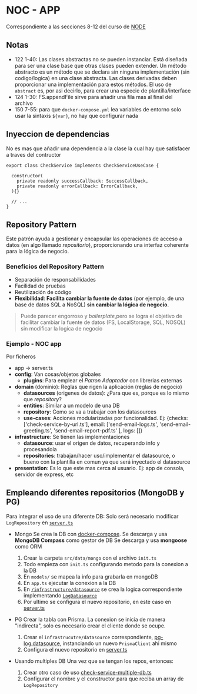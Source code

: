 # NOC - APP
Correspondiente a las secciones 8-12 del curso de [NODE](https://www.udemy.com/course/nodejs-de-cero-a-experto/)



## Notas
- 122 1-40: Las clases abstractas no se pueden instanciar. Está diseñada para ser una clase base que otras clases pueden extender. 
  Un método abstracto es un método que se declara sin ninguna implementación (sin codigo/logica) en una clase abstracta. Las clases derivadas deben proporcionar una implementación para estos métodos.
  El uso de `abstract` es, por asi decirlo, para crear una especie de plantilla/interface
- 124 1-30: FS.appendFile sirve para añadir una fila mas al final del archivo
- 150 7-55: para que `docker-compose.yml` lea variables de entorno solo usar la sintaxis `${var}`, no hay que configurar nada

## Inyeccion de dependencias
No es mas que añadir una dependencia a la clase la cual hay que satisfacer a traves del contructor

```TS
export class CheckService implements CheckServiceUseCase {
    
  constructor(
    private readonly successCallback: SuccessCallback,
    private readonly errorCallback: ErrorCallback,
  ){}

  // ...
}
```


## Repository Pattern
Este patrón ayuda a gestionar y encapsular las operaciones de acceso a datos (en algo llamado *repositorio*), proporcionando una interfaz coherente para la lógica de negocio.

### Beneficios del Repository Pattern
- Separación de responsabilidades
- Facilidad de pruebas
- Reutilización de código
- **Flexibilidad**: 
  **Facilita cambiar la fuente de datos** (por ejemplo, de una base de datos SQL a NoSQL) **sin cambiar la lógica de negocio**.

> Puede parecer engorroso y *boilerplate*,pero se logra el objetivo de facilitar cambiar la fuente de datos (FS, LocalStorage, SQL, NOSQL) sin modificar la logica de negocio


### Ejemplo - NOC app

Por ficheros
- app -> server.ts
- **config**:  Van cosas/objetos globales
  - **plugins**:  Para emplear el *Patron Adaptador* con librerias externas
- **domain** (dominio):  Reglas que rigen la aplicación (reglas de negocio)
  - **datasources** (origenes de datos): <!-- //#! --> ¿Para que es, porque es lo mismo que *repository*?
  - **entities**:  Similar a un modelo de una DB
  - **repository**:  Como se va a trabajar con los datasources
  - **use-cases**:  Acciones modularizadas por funcionalidad. Ej:  {checks: ['check-service-by-url.ts'], email: ['send-email-logs.ts', 'send-email-greeting.ts', 'send-email-report-pdf.ts' ], logs: []}
- **infrastructure**:  Se tienen las implementaciones
  - **datasource**:  usar el origen de datos, recuperando info y procesandola
  - **repositories**:  trabajan/hacer uso/implementar el datasource, o bueno con la plantilla en comun ya que será inyectado el datasource
- **presentation**:  Es lo que este mas cerca al usuario. Ej: app de consola, servidor de express, etc


## Empleando diferentes repositorios (MongoDB y PG)
Para integrar el uso de una diferente DB:
Solo será necesario modificar `LogRepository` en [`server.ts`](./src/presentation/server.ts)
  
- Mongo
  Se crea la DB con [docker-compose](./docker-compose.yml).
  Se descarga y usa **MongoDB Compass** como gestor de DB
  Se descarga y usa **mongoose** como ORM

  1. Crear la carpeta `src/data/mongo` con el archivo `init.ts`
  2. Todo empieza con `init.ts` configurando metodo para la conexion a la DB
  3. En `models/` se mapea la info para grabarla en mongoDB
  4. En `app.ts` ejecutar la conexion a la DB
  5. En [`/infrastructure/datasource`](./src/infrastructure/datasources/mongo.datasource.ts) se crea la logica correspondiente implementando [`LogDatasource`](./src/domain/datasource/log.datasource.ts)
  6. Por ultimo se configura el nuevo repositorio, en este caso en [server.ts](./src/presentation/server.ts)

- PG
  Crear la tabla con Prisma. La conexion se inicia de manera "indirecta", solo es necesario crear el cliente donde se ocupe.

  1. Crear el `infrastrucutre/datasource` correspondiente, [pg-log.datasource](./src/infrastructure/datasources/pg-log.datasource.ts),  instanciando un nuevo `PrismaClient` ahi mismo
  2. Configura el nuevo repositorio en [server.ts](./src/presentation/server.ts)

- Usando multiples DB
  Una vez que se tengan los repos, entonces:

  1. Crear otro caso de uso [check-service-multiple-db.ts](./src/domain/use-cases/checks/check-service-multiple-db.ts)
  2. Configurar el nombre y el constructor para que reciba un array de `LogRepository`